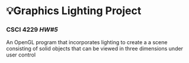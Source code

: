 # :bulb:Graphics Lighting Project
### CSCI 4229 _HW#5_
An OpenGL program that incorporates lighting to create a a scene consisting of solid objects that can be viewed in three dimensions under user control
